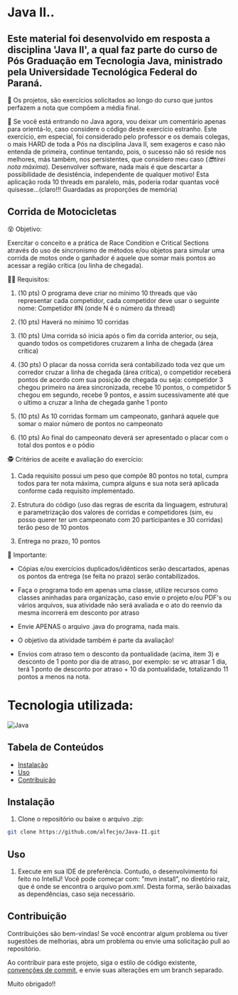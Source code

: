 # Java II..

## Este material foi desenvolvido em resposta a disciplina 'Java II', a qual faz parte do curso de Pós Graduação em Tecnologia Java, ministrado pela Universidade Tecnológica Federal do Paraná.
🎉 Os projetos, são exercícios solicitados ao longo do curso que juntos perfazem a nota que compõem a média final.

🥋 Se você está entrando no Java agora, vou deixar um comentário apenas para orientá-lo, caso considere o código deste exercício estranho. Este exercício, em especial, foi considerado pelo professor e os demais colegas, o mais HARD de toda a Pós na disciplina Java II, sem exageros e caso não entenda de primeira, continue tentando, pois, o sucesso não só reside nos melhores, más também, nos persistentes, que considero meu caso (_😎tirei nota máxima_). Desenvolver software, nada mais é que descartar a possibilidade de desistência, independente de qualquer motivo! Esta aplicação roda 10 threads em paralelo, más, poderia rodar quantas você quisesse...(claro!!! Guardadas as proporções de memória)

## Corrida de Motocicletas

😵 Objetivo:

Exercitar o conceito e a prática de Race Condition e Critical Sections através do uso de sincronismo de métodos e/ou objetos para simular uma corrida de motos onde o ganhador é aquele que somar mais pontos ao acessar a região crítica (ou linha de chegada).

👨‍💻 Requisitos:

1. (10 pts) O programa deve criar no mínimo 10 threads que vão representar cada competidor, cada competidor deve usar o seguinte nome: Competidor #N (onde N é o número da thread)

2. (10 pts) Haverá no mínimo 10 corridas

3. (10 pts) Uma corrida só inicia após o fim da corrida anterior, ou seja, quando todos os competidores cruzarem a linha de chegada (área crítica)

4. (30 pts) O placar da nossa corrida será contabilizado toda vez que um corredor cruzar a linha de chegada (área crítica), o competidor receberá pontos de acordo com sua posição de chegada ou seja: competidor 3 chegou primeiro na área sincronizada, recebe 10 pontos, o competidor 5 chegou em segundo, recebe 9 pontos, e assim sucessivamente até que o ultimo a cruzar a linha de chegada ganhe 1 ponto

5. (10 pts) As 10 corridas formam um campeonato, ganhará aquele que somar o maior número de pontos no campeonato

6. (10 pts) Ao final do campeonato deverá ser apresentado o placar com o total dos pontos e o pódio

🕵️ Critérios de aceite e avaliação do exercício:

1. Cada requisito possui um peso que compõe 80 pontos no total, cumpra todos para ter nota máxima, cumpra alguns e sua nota será aplicada conforme cada requisito implementado.

2. Estrutura do código (uso das regras de escrita da linguagem, estrutura) e parametrização dos valores de corridas e competidores (sim, eu posso querer ter um campeonato com 20 participantes e 30 corridas) terão peso de 10 pontos

3. Entrega no prazo, 10 pontos

🎯 Importante:

- Cópias e/ou exercícios duplicados/idênticos serão descartados, apenas os pontos da entrega (se feita no prazo) serão contabilizados.

- Faça o programa todo em apenas uma classe, utilize recursos como classes aninhadas para organização, caso envie o projeto e/ou PDF's ou vários arquivos, sua atividade não será avaliada e o ato do reenvio da mesma incorrerá em desconto por atraso

- Envie APENAS o arquivo .java do programa, nada mais.

- O objetivo da atividade também é parte da avaliação!

- Envios com atraso tem o desconto da pontualidade (acima, item 3) e desconto de 1 ponto por dia de atraso, por exemplo: se vc atrasar 1 dia, terá 1 ponto de desconto por atraso + 10 da pontualidade, totalizando 11 pontos a menos na nota.

# Tecnologia utilizada:

![Java](https://img.shields.io/badge/java-%23ED8B00.svg?style=for-the-badge&logo=openjdk&logoColor=white)

## Tabela de Conteúdos

- [Instalação](#Instalação)
- [Uso](#Uso)
- [Contribuição](#Contribuição)

## Instalação

1. Clone o repositório ou baixe o arquivo .zip:

```bash
git clone https://github.com/alfecjo/Java-II.git
```
## Uso

1. Execute em sua IDE de preferência. Contudo, o desenvolvimento foi feito no IntelliJ! Você pode começar com: "mvn install", no diretório raiz, que é onde se encontra o
   arquivo pom.xml. Desta forma, serão baixadas as dependências, caso seja necessário.

## Contribuição

Contribuições são bem-vindas! Se você encontrar algum problema ou tiver sugestões de melhorias, abra um problema ou envie uma solicitação pull ao repositório.

Ao contribuir para este projeto, siga o estilo de código existente, [convenções de commit](https://www.conventionalcommits.org/en/v1.0.0/), e envie suas alterações em um branch separado.

Muito obrigado!!
